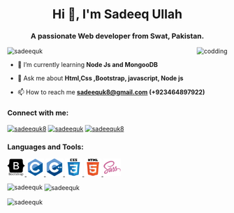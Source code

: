 <h1 align="center">Hi 👋, I'm Sadeeq Ullah</h1>
<h3 align="center">A passionate Web developer from Swat, Pakistan.</h3>
<img align="right" alt="codding"   src="   [[https://camo.githubusercontent.com/a4c584bce1c41271485d28f92aaf9f581b3c88b68ca723b6edfd58b4ba988c2b/68747470733a2f2f63646e2e6472696262626c652e636f6d2f75736572732f313138373833362f73637265656e73686f74732f363533393432392f70726f6772616d65722e676966](https://media0.giphy.com/media/qgQUggAC3Pfv687qPC/giphy.gif)](https://media0.giphy.com/media/qgQUggAC3Pfv687qPC/giphy.gif)">

<p align="left"> <img src="https://komarev.com/ghpvc/?username=sadeequk&label=Profile%20views&color=0e75b6&style=flat" alt="sadeequk" /> </p>

- 🌱 I’m currently learning **Node Js and MongooDB**

- 💬 Ask me about **Html,Css ,Bootstrap, javascript, Node js**

- 📫 How to reach me **sadeequk8@gmail.com (+923464897922)**

<h3 align="left">Connect with me:</h3>
<p align="left">
<a href="https://twitter.com/sadeequk8" target="blank"><img align="center" src="https://raw.githubusercontent.com/rahuldkjain/github-profile-readme-generator/master/src/images/icons/Social/twitter.svg" alt="sadeequk8" height="30" width="40" /></a>
<a href="https://linkedin.com/in/sadeequk" target="blank"><img align="center" src="https://raw.githubusercontent.com/rahuldkjain/github-profile-readme-generator/master/src/images/icons/Social/linked-in-alt.svg" alt="sadeequk" height="30" width="40" /></a>
<a href="https://instagram.com/sadeequk8" target="blank"><img align="center" src="https://raw.githubusercontent.com/rahuldkjain/github-profile-readme-generator/master/src/images/icons/Social/instagram.svg" alt="sadeequk8" height="30" width="40" /></a>
</p>

<h3 align="left">Languages and Tools:</h3>
<p align="left"> <a href="https://getbootstrap.com" target="_blank" rel="noreferrer"> <img src="https://raw.githubusercontent.com/devicons/devicon/master/icons/bootstrap/bootstrap-plain-wordmark.svg" alt="bootstrap" width="40" height="40"/> </a> <a href="https://www.cprogramming.com/" target="_blank" rel="noreferrer"> <img src="https://raw.githubusercontent.com/devicons/devicon/master/icons/c/c-original.svg" alt="c" width="40" height="40"/> </a> <a href="https://www.w3schools.com/cpp/" target="_blank" rel="noreferrer"> <img src="https://raw.githubusercontent.com/devicons/devicon/master/icons/cplusplus/cplusplus-original.svg" alt="cplusplus" width="40" height="40"/> </a> <a href="https://www.w3schools.com/css/" target="_blank" rel="noreferrer"> <img src="https://raw.githubusercontent.com/devicons/devicon/master/icons/css3/css3-original-wordmark.svg" alt="css3" width="40" height="40"/> </a> <a href="https://www.w3.org/html/" target="_blank" rel="noreferrer"> <img src="https://raw.githubusercontent.com/devicons/devicon/master/icons/html5/html5-original-wordmark.svg" alt="html5" width="40" height="40"/> </a> <a href="https://sass-lang.com" target="_blank" rel="noreferrer"> <img src="https://raw.githubusercontent.com/devicons/devicon/master/icons/sass/sass-original.svg" alt="sass" width="40" height="40"/> </a> </p>

<p><img align="left" src="https://github-readme-stats.vercel.app/api/top-langs?username=sadeequk&show_icons=true&locale=en&layout=compact" alt="sadeequk" /></p>

<p>&nbsp;<img align="center" src="https://github-readme-stats.vercel.app/api?username=sadeequk&show_icons=true&locale=en" alt="sadeequk" /></p>

<p><img align="center" src="https://github-readme-streak-stats.herokuapp.com/?user=sadeequk&" alt="sadeequk" /></p>                  
